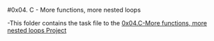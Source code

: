 #0x04. C - More functions, more nested loops

-This folder contains the task file to the [0x04.C-More functions, more nested loops Project](https://alx-intranet.hbtn.io/projects/215)